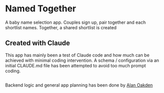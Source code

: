 # Named Together

A baby name selection app. Couples sign up, pair together and each shortlist names. Together, a shared shortlist is created

## Created with Claude

This app has mainly been a test of Claude code and how much can be achieved with minimal coding intervention. A schema / configuration via an initial CLAUDE.md file has been attempted to avoid too much prompt coding.

## 

Backend logic and general app planning has been done by [Alan Oakden](https://github.com/oakyden)